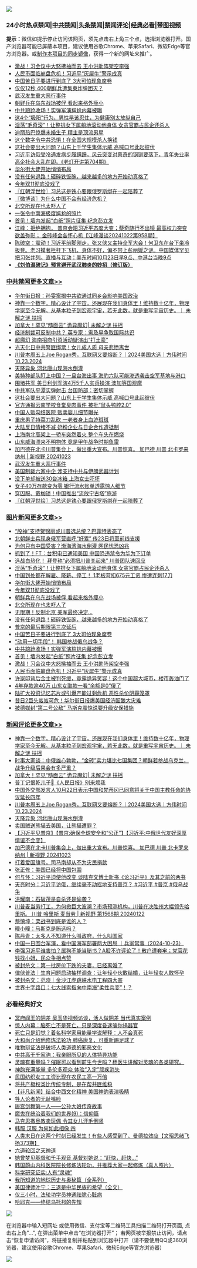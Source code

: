 ![](https://raw.githubusercontent.com/jsvpn/jsproxy/dev/64photo/fqnews-qr.jpg)

<div id="tt">
<h3>24小时热点禁闻|<a href="#%E4%B8%AD%E5%85%B1%E7%A6%81%E9%97%BB%E6%9B%B4%E5%A4%9A%E6%96%87%E7%AB%A0">中共禁闻</a>|<a href="#%E5%9B%BE%E7%89%87%E6%96%B0%E9%97%BB%E6%9B%B4%E5%A4%9A%E6%96%87%E7%AB%A0">头条禁闻</a>|<a href="#%E6%96%B0%E9%97%BB%E8%AF%84%E8%AE%BA%E6%9B%B4%E5%A4%9A%E6%96%87%E7%AB%A0">禁闻评论|<a href="#%E5%BF%85%E7%9C%8B%E7%BB%8F%E5%85%B8%E5%A5%BD%E6%96%87">经典必看</a>|<a href="https://696153.xyz/3" target="_blank">带图视频</a></h3>
<div><b>提示：</b>微信如提示停止访问该网页，须先点击右上角三个点，选择浏览器打开。国产浏览器可能已屏蔽本项目，建议使用谷歌Chrome、苹果Safari、微软Edge等官方浏览器。或<a href="%E5%88%B6%E4%BD%9Cgit%E7%A6%81%E9%97%BB%E9%95%9C%E5%83%8F.md">制作本项目的同步镜像</a>，获得一个新的网址来推广。</div>
<ul>

<li><a href="/topimagenews/20241023/2105281.md">激战！习会议中大怒拂袖而去 王小洪助阵架空李强</a></li>
<li><a href="/topimagenews/20241023/2105247.md">人民币面临崩盘危机！习近平“灰犀牛”警示成真</a></li>
<li><a href="/topimagenews/20241023/2105331.md">中国苦日子要进行到底了 3大可怕现象席卷</a></li>
<li><a href="/worldnews/20241023/2105430.md">仅仅12秒 400朝鲜兵遭集束炸弹团灭？</a></li>
<li><a href="/cbnews/20241023/2105463.md">武汉发生重大恶行事件</a></li>
<li><a href="/topimagenews/20241023/2105395.md">朝鲜兵在乌东战场被俘 看起来格外瘦小</a></li>
<li><a href="/topimagenews/20241023/2105298.md">中共踉跄收场！实弹军演尴尬内幕被曝</a></li>
<li><a href="/health/20241023/2105359.md">这4个“吸阳”行为，男性早该忍住，为健康别太放纵自己</a></li>
<li><a href="/topimagenews/20241023/2105547.md">淫荡“毛奇滚”！让整排女下属躺地滚动他身体 女贪官霸占民企还杀人</a></li>
<li><a href="/yule/20241023/2105345.md">迪丽热巴惊爆未婚生子 精主是顶流男星</a></li>
<li><a href="/cbnews/20241023/2105300.md">这个数字令中共恐惧！在全国大规模杀人换钱</a></li>
<li><a href="/cbnews/20241023/2105554.md">这社会要出大问题？山东上千学生集体示威 高喊口号此起彼伏</a></li>
<li><a href="/sohnews/20241023/2105464.md">习近平访俄受冷遇发病步履蹒跚，风云突变对蔡奇的钢铡要落下，青年失业率高企社会大乱在即。《老灯开讲第704期》</a></li>
<li><a href="/topimagenews/20241023/2105508.md">华尔街大佬开始悄悄布局</a></li>
<li><a href="/topimagenews/20241023/2105371.md">没有任何退路！砸碎铁饭碗，越来越多的地方开始动真格了</a></li>
<li><a href="/topimagenews/20241023/2105411.md">今年双11彻底没戏了</a></li>
<li><a href="/cbnews/20241023/2105407.md">〖红朝浮世绘〗习总这是铁心要跟俄罗斯绑在一起陪葬了</a></li>
<li><a href="/ssgc/20241023/2105322.md">〖微博谈〗为什么中国不会有经济危机？</a></li>
<li><a href="/topimagenews/20241023/2105394.md">北交所现在也太吓人了</a></li>
<li><a href="/ccpdope/20241023/2105388.md">一张令中南海极度尴尬的照片</a></li>
<li><a href="/topimagenews/20241023/2105282.md">首见！墙内发起“白纸”照片征集 纪念彭立发</a></li>
<li><a href="/cbnews/20241023/2105354.md">江峰：拒绝拥抱， 普京会晤习近平态度大变；蔡奇随行不出镜 最高权力突变欲盖弥彰； 金砖峰会各怀心机【江峰漫谈20241022第958期】</a></li>
<li><a href="/sohnews/20241023/2105502.md">陈破空：震动！习近平前脚刚走，张又侠又主持全军大会！何卫东在台下坐冷板凳。老习摸著栏杆下飞机，身体不好，偏不带上彭丽媛之谜。中国媒体罕见把习张并列。直播与互动：美东时间10月23日早9点、中港台当晚9点</a></li>
<li><b><a href="/comments/20200207/1272816.md" target="_blank">《刘伯温碑记》预言避开武汉肺炎的妙招（修订版）</a></b></li>
</ul>
</div>

<div class="catlist">
<h3><a href="/cbnews/" target="_blank">中共禁闻</a><span><a href="/cbnews/" target="_blank" rel="nofollow">更多文章>></a></span></h3>
<ul>
<li><a href="/cbnews/20241024/2105691.md" target="_blank">华尔街日报：孙雯案揭中共欲通过同乡会影响美国政治</a></li>
<li><a href="/comments/20241024/2105686.md" target="_blank">神靠一个数字，精心设计了宇宙，还展现在我们身体里！维持数十亿年，物理学家至今无解。从基本粒子到宏观宇宙，若无此数，就是重写宇宙历史。｜ 未解之谜 扶摇</a></li>
<li><a href="/comments/20241024/2105666.md" target="_blank">加拿大！罕见“糙面云” 诡异魔幻| 未解之谜 扶摇</a></li>
<li><a href="/cbnews/20241024/2105641.md" target="_blank">经济制裁可反制中共？ 英专家：需及早争取国际共识</a></li>
<li><a href="/cbnews/20241024/2105640.md" target="_blank">超魔幻 海南招商引资活动疑演出“打土豪”</a></li>
<li><a href="/cbnews/20241024/2105639.md" target="_blank">光天化日中共警匪绑票！女儿成人质 母亲悲愤离世</a></li>
<li><a href="/comments/20241023/2105574.md" target="_blank">川普本周五上Joe Rogan秀，互联网又要熔断？｜2024美国大选｜方伟时间 10.23.2024</a></li>
<li><a href="/comments/20241023/2105560.md" target="_blank">天降异象 河北唐山现海水倒灌</a></li>
<li><a href="/cbnews/20241023/2105557.md" target="_blank">美特种部队盯上中国？一旦台海出事 海豹六队可能渗透袭击空军基地与港口</a></li>
<li><a href="/cbnews/20241023/2105556.md" target="_blank">围堵共军 美日利剑军演4万5千人实兵操演 澳加等国观摩</a></li>
<li><a href="/cbnews/20241023/2105555.md" target="_blank">中共军队平潭实弹射击 台国防部：密切掌握</a></li>
<li><a href="/cbnews/20241023/2105554.md" target="_blank">这社会要出大问题？山东上千学生集体示威 高喊口号此起彼伏</a></li>
<li><a href="/cbnews/20241023/2105553.md" target="_blank">官方通报云南学校食堂臭肉事件 被批“鼠头鸭脖2.0”</a></li>
<li><a href="/cbnews/20241023/2105552.md" target="_blank">中国人贩勾结医院 贩卖婴儿细节曝光</a></li>
<li><a href="/cbnews/20241023/2105551.md" target="_blank">重庆男子持菜刀乱砍 一老者身上血迹斑斑</a></li>
<li><a href="/cbnews/20241023/2105550.md" target="_blank">大陆反日情绪不减 奶粉企业与日企合作遭抵制</a></li>
<li><a href="/cbnews/20241023/2105549.md" target="_blank">上海南北高架上一轿车突然着火 整个车头在燃烧</a></li>
<li><a href="/cbnews/20241023/2105548.md" target="_blank">山东威海漂来不明物体 竟是甲午战争时期鱼雷</a></li>
<li><a href="/comments/20241023/2105488.md" target="_blank">加巴德在北卡川普集会上，做出重大宣布。川普惊喜。 加巴德 川普 北卡罗来纳州 | 新视野 20241023</a></li>
<li><a href="/cbnews/20241023/2105463.md" target="_blank">武汉发生重大恶行事件</a></li>
<li><a href="/cbnews/20241023/2105447.md" target="_blank">美国制裁六家中企 涉支持中共与伊朗武器计划</a></li>
<li><a href="/cbnews/20241023/2105446.md" target="_blank">没下单却被送30台冰箱 上海女士吓坏</a></li>
<li><a href="/cbnews/20241023/2105426.md" target="_blank">女子40万存款变为零 银行流水账单透露惊人细节</a></li>
<li><a href="/cbnews/20241023/2105425.md" target="_blank">穿囚服、戴枷锁！中国推出“流放宁古塔”旅游</a></li>
<li><a href="/cbnews/20241023/2105407.md" target="_blank">〖红朝浮世绘〗习总这是铁心要跟俄罗斯绑在一起陪葬了</a></li>

</ul>
</div>
<div class="catlist">
<h3><a href="/topimagenews/" target="_blank">图片新闻</a><span><a href="/topimagenews/" target="_blank" rel="nofollow">更多文章>></a></span></h3>
<ul>
<li><a href="/topimagenews/20241024/2105638.md" target="_blank">“股神”支持贺锦丽或川普选总统？巴菲特表态了</a></li>
<li><a href="/topimagenews/20241024/2105637.md" target="_blank">北朝鲜士兵现身俄军营直呼“好累” 传23日将至前线支援</a></li>
<li><a href="/topimagenews/20241024/2105636.md" target="_blank">为何只有中国受害？渤海湾海水倒灌 网民忧恐凶兆</a></li>
<li><a href="/topimagenews/20241024/2105635.md" target="_blank">抓到了！FT：台积电已通知美国 中国恐违禁令为华为下订单</a></li>
<li><a href="/topimagenews/20241024/2105634.md" target="_blank">选战白热化！ 拜登称“必须把川普关起来” 川普团队速回应</a></li>
<li><a href="/topimagenews/20241023/2105547.md" target="_blank">淫荡“毛奇滚”！让整排女下属躺地滚动他身体 女贪官霸占民企还杀人</a></li>
<li><a href="/topimagenews/20241023/2105546.md" target="_blank">中国到处都在解雇、降薪、停工！ 1老板苛扣675元工资 惨遭连刺17刀</a></li>
<li><a href="/topimagenews/20241023/2105508.md" target="_blank">华尔街大佬开始悄悄布局</a></li>
<li><a href="/topimagenews/20241023/2105411.md" target="_blank">今年双11彻底没戏了</a></li>
<li><a href="/topimagenews/20241023/2105395.md" target="_blank">朝鲜兵在乌东战场被俘 看起来格外瘦小</a></li>
<li><a href="/topimagenews/20241023/2105394.md" target="_blank">北交所现在也太吓人了</a></li>
<li><a href="/topimagenews/20241023/2105393.md" target="_blank">无限期！反制北京 美军最终决定…</a></li>
<li><a href="/topimagenews/20241023/2105371.md" target="_blank">没有任何退路！砸碎铁饭碗，越来越多的地方开始动真格了</a></li>
<li><a href="/topimagenews/20241023/2105332.md" target="_blank">普京的最后期限第三次延后</a></li>
<li><a href="/topimagenews/20241023/2105331.md" target="_blank">中国苦日子要进行到底了 3大可怕现象席卷</a></li>
<li><a href="/topimagenews/20241023/2105299.md" target="_blank">“动用一切手段”！ 韩国参战俄乌战争？</a></li>
<li><a href="/topimagenews/20241023/2105298.md" target="_blank">中共踉跄收场！实弹军演尴尬内幕被曝</a></li>
<li><a href="/topimagenews/20241023/2105282.md" target="_blank">首见！墙内发起“白纸”照片征集 纪念彭立发</a></li>
<li><a href="/topimagenews/20241023/2105281.md" target="_blank">激战！习会议中大怒拂袖而去 王小洪助阵架空李强</a></li>
<li><a href="/topimagenews/20241023/2105247.md" target="_blank">人民币面临崩盘危机！习近平“灰犀牛”警示成真</a></li>
<li><a href="/topimagenews/20241023/2105246.md" target="_blank">许家印背后金主被判死缓，竟露诡异笑容！这个中国超大城市，楼市轰油门了</a></li>
<li><a href="/topimagenews/20241022/2105154.md" target="_blank">4年存款逾40万 山东女取款一看“余额是0”傻了</a></li>
<li><a href="/topimagenews/20241022/2105135.md" target="_blank">陆扩大投资记忆芯片或引爆产能过剩危机 恶性杀价阴霾笼罩</a></li>
<li><a href="/topimagenews/20241022/2105134.md" target="_blank">昔日2巨头岌岌可危！华尔街日报爆美国经济酝酿大灾难</a></li>
<li><a href="/topimagenews/20241022/2105095.md" target="_blank">被德媒封“第二号公敌” 马斯克震惊说要升级安保措施</a></li>

</ul>
</div>
<div class="catlist">
<h3><a href="/comments/" target="_blank">新闻评论</a><span><a href="/comments/" target="_blank" rel="nofollow">更多文章>></a></span></h3>
<ul>
<li><a href="/comments/20241024/2105686.md" target="_blank">神靠一个数字，精心设计了宇宙，还展现在我们身体里！维持数十亿年，物理学家至今无解。从基本粒子到宏观宇宙，若无此数，就是重写宇宙历史。｜ 未解之谜 扶摇</a></li>
<li><a href="/comments/20241024/2105678.md" target="_blank">时事大家谈：中俄雄心勃勃，“金砖”实力堪比七国集团？朝鲜若参战乌克兰，战争升级后果会有多严重？</a></li>
<li><a href="/comments/20241024/2105666.md" target="_blank">加拿大！罕见“糙面云” 诡异魔幻| 未解之谜 扶摇</a></li>
<li><a href="/comments/20241024/2105632.md" target="_blank">普丁记恨乾儿子💢《人民日报》别来烦我</a></li>
<li><a href="/comments/20241024/2105618.md" target="_blank">中国外交部发言人10月22日表示中国和梵蒂冈已同意将关于中国主教任命的协议延长四年</a></li>
<li><a href="/comments/20241023/2105574.md" target="_blank">川普本周五上Joe Rogan秀，互联网又要熔断？｜2024美国大选｜方伟时间 10.23.2024</a></li>
<li><a href="/comments/20241023/2105560.md" target="_blank">天降异象 河北唐山现海水倒灌</a></li>
<li><a href="/comments/20241023/2105525.md" target="_blank">卖国贼送熊猫去美国，让熊猫遭罪？</a></li>
<li><a href="/comments/20241023/2105499.md" target="_blank">【习近平见普京】【普京:确保全球安全和“公正”】【习近平:中俄世代友好深厚情谊不会变】</a></li>
<li><a href="/comments/20241023/2105488.md" target="_blank">加巴德在北卡川普集会上，做出重大宣布。川普惊喜。 加巴德 川普 北卡罗来纳州 | 新视野 20241023</a></li>
<li><a href="/comments/20241023/2105454.md" target="_blank">打着爱国旗号，司马南却从不为灾民捐款</a></li>
<li><a href="/comments/20241023/2105432.md" target="_blank">张正修：美国已经将中国包围</a></li>
<li><a href="/comments/20241023/2105431.md" target="_blank">何与怀：习近平迫使他改变 谈陆克文博士新书《论习近平》及其之前的两书</a></li>
<li><a href="/comments/20241023/2105424.md" target="_blank">天亮时分：习近平访俄，继续毫不动摇地支持普京？ #习近平 #普京 #俄乌战争</a></li>
<li><a href="/comments/20241023/2105400.md" target="_blank">洪耀南：石破茂是自杀还是偷袭？</a></li>
<li><a href="/comments/20241023/2105391.md" target="_blank">川普麦当劳打工，为何掀巨大波澜？市场预测机构，川普在决胜州大幅领先哈里斯。 川普 哈里斯 麦当劳 | 新视野 第1568期 20240122</a></li>
<li><a href="/comments/20241023/2105381.md" target="_blank">蔡慎坤：栗战书到底是谁的人？</a></li>
<li><a href="/comments/20241023/2105380.md" target="_blank">曈小曈：马斯克是贿选吗？</a></li>
<li><a href="/comments/20241023/2105379.md" target="_blank">陈丹青：太多人不知道什么叫政府，什么叫国家</a></li>
<li><a href="/comments/20241023/2105368.md" target="_blank">中国一日围台军演，看中国海军部署两大困局 ｜兵家常事（2024-10-23）</a></li>
<li><a href="/comments/20241023/2105356.md" target="_blank">李强习近平谁害怕？属狗不能当秘书？A股不许评论了！散户遭套牢；党官花钱找小姐，民众争相点赞</a></li>
<li><a href="/comments/20241023/2105341.md" target="_blank">被封杀文：第一批房价下跌的夫妻，已经离婚了</a></li>
<li><a href="/comments/20241023/2105340.md" target="_blank">律侠普法｜生育问题启动抽样调查：让年轻小伙敢结婚，让年轻女人敢怀孕</a></li>
<li><a href="/comments/20241023/2105339.md" target="_blank">被封杀文：范晓｜金沙江虎跳峡水电工程四大害</a></li>
<li><a href="/comments/20241023/2105338.md" target="_blank">世界十字路口：七大线索指向中南海“柔性兵变”！？</a></li>

</ul>
</div>

<div class="catlist">
<h3>必看经典好文</h3>
<ul>
<li><a href="/comments/20240921/2091850.md" target="_blank">冥府阎王的阴差 吴玉华视频访谈，活人做阴差 当代真实案例</a></li>
<li><a href="/bblog/20240813/2073608.md" target="_blank">惊人内幕：脑死亡不是死亡，只是深度昏迷骗你捐器官</a></li>
<li><a href="/comments/20200704/1355375.md" target="_blank">死亡只是幻觉？着名科学家用能量学说解释：人不会真死</a></li>
<li><a href="/comments/20240104/1982860.md" target="_blank">大和尚介绍他修炼法轮功 肺癌康复，可重新踢足球了</a></li>
<li><a href="/cbnews/20170130/651555.md" target="_blank">唯物辩证法是破坏人类道德的邪恶文化</a></li>
<li><a href="/cnnews/20221111/1809674.md" target="_blank">中共高干千家驹：我亲眼所见的人体特异功能</a></li>
<li><a href="/bannedvideo/20210915/1623919.md" target="_blank">灵魂有重量吗？催眠可以看到前生今世吗？杨医生讲解对灵魂的各类研究。</a></li>
<li><a href="/comments/20220408/1716562.md" target="_blank">神韵充满能量 多伦多观众 体验“入定”顽疾消失</a></li>
<li><a href="/lifebaike/20200515/1328783.md" target="_blank">民国纺织女工工资比现在农民工高一万倍</a></li>
<li><a href="/comments/20231214/1974138.md" target="_blank">将共产极权类比传统专制，是在帮共匪维稳</a></li>
<li><a href="/comments/20231201/1968320.md" target="_blank">【非凡新闻】结合中西文化精神 美国神韵表演吸睛</a></li>
<li><a href="/comments/20200606/783250.md" target="_blank">牲人论者的无耻嘴脸</a></li>
<li><a href="/comments/20220902/1779609.md" target="_blank">唐宫剑舞第一人——公孙大娘传奇故事</a></li>
<li><a href="/topimagenews/20180529/949649.md" target="_blank">魔鬼在统治着我们的世界(9)：信仰篇</a></li>
<li><a href="/lifebaike/20180921/1001202.md" target="_blank">马克思撒旦教卖玩偶 令其女儿汗毛倒竖</a></li>
<li><a href="/bannedvideo/20220403/1714030.md" target="_blank">韩服 汉服 为何如此相像 四</a></li>
<li><a href="/sohnews/20240811/2073215.md" target="_blank">人类末日在这两个时刻已经发生！有些人感受到了、曼德拉效应【文昭思绪飞扬373期】</a></li>
<li><a href="/tculture/20231202/1968819.md" target="_blank">六道轮回之天神道</a></li>
<li><a href="/cnnews/20210420/1529760.md" target="_blank">她曾梦见基督和千手观音 基督对她说：“赶快，赶快…”</a></li>
<li><a href="/comments/20211216/1666206.md" target="_blank">韩国蔚山内科医院院长修炼法轮功，并推荐大家一起修炼（真人照片）</a></li>
<li><a href="/cnnews/20220202/1686894.md" target="_blank">科学研究证实:人有“灵魂”</a></li>
<li><a href="/comments/20220601/1740278.md" target="_blank">我所知道的地球历史与奥秘篇（全系列）</a></li>
<li><a href="/comments/20220928/1790417.md" target="_blank">美国律师叶宁：三退是中华民族的希望（全文）</a></li>
<li><a href="/health/20170626/780270.md" target="_blank">仅三小时，法轮功学员神通祛除心脏病</a></li>
<li><a href="/comments/20220516/1733397.md" target="_blank">哈耶克——终结乌托邦的先知</a></li>

</ul>
</div>

![](https://raw.githubusercontent.com/jsvpn/jsproxy/dev/64photo/fqnews-qr.jpg)

在浏览器中输入短网址 或使用微信、支付宝等二维码工具扫描二维码打开页面, 点击右上角"...", 在弹出菜单中点击“在浏览器打开”； 若网页被举报禁止访问，请点击“恢复申请访问”，将链接复制并粘贴到浏览器中打开（请不要使用QQ或360浏览器，建议使用谷歌Chrome、苹果Safari、微软Edge等官方浏览器）

![](https://raw.githubusercontent.com/jsvpn/jsproxy/dev/64photo/wx.jpg)